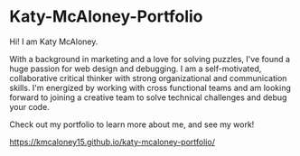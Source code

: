 # Katy-McAloney-Portfolio

Hi! I am Katy McAloney.

With a background in marketing and a love for solving puzzles, I've found a huge passion for web design and debugging. I am a self-motivated, collaborative critical thinker with strong organizational and communication skills. I'm energized by working with cross functional teams and am looking forward to joining a creative team to solve technical challenges and debug your code.


Check out my portfolio to learn more about me, and see my work!

https://kmcaloney15.github.io/katy-mcaloney-portfolio/
